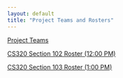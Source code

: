 ```yaml
---
layout: default
title: "Project Teams and Rosters"
---
```


[Project Teams](CS320-Sp23-Teams.pdf)

[CS320 Section 102 Roster (12:00 PM)](CS320-Sp23-102-roster.pdf)

[CS320 Section 103 Roster (1:00 PM)](CS320-Sp23-103-roster.pdf)